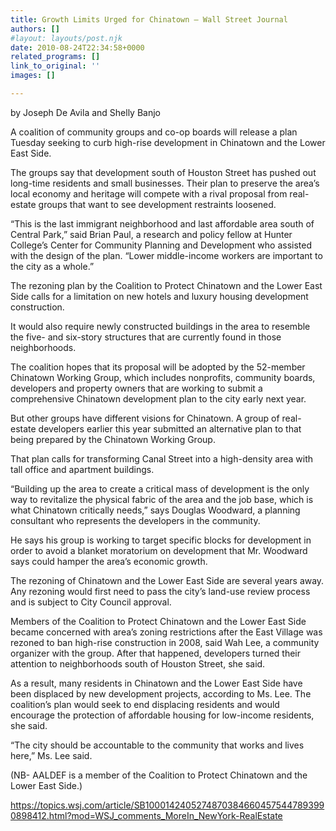 ```yaml
---
title: Growth Limits Urged for Chinatown – Wall Street Journal
authors: []
#layout: layouts/post.njk
date: 2010-08-24T22:34:58+0000
related_programs: []
link_to_original: ''
images: []

---
```

by Joseph De Avila and Shelly Banjo

A coalition of community groups and co-op boards will release a plan Tuesday seeking to curb high-rise development in Chinatown and the Lower East Side.

The groups say that development south of Houston Street has pushed out long-time residents and small businesses. Their plan to preserve the area’s local economy and heritage will compete with a rival proposal from real-estate groups that want to see development restraints loosened.

“This is the last immigrant neighborhood and last affordable area south of Central Park,” said Brian Paul, a research and policy fellow at Hunter College’s Center for Community Planning and Development who assisted with the design of the plan. “Lower middle-income workers are important to the city as a whole.”

The rezoning plan by the Coalition to Protect Chinatown and the Lower East Side calls for a limitation on new hotels and luxury housing development construction.

It would also require newly constructed buildings in the area to resemble the five- and six-story structures that are currently found in those neighborhoods.

The coalition hopes that its proposal will be adopted by the 52-member Chinatown Working Group, which includes nonprofits, community boards, developers and property owners that are working to submit a comprehensive Chinatown development plan to the city early next year.

But other groups have different visions for Chinatown. A group of real-estate developers earlier this year submitted an alternative plan to that being prepared by the Chinatown Working Group.

That plan calls for transforming Canal Street into a high-density area with tall office and apartment buildings.

“Building up the area to create a critical mass of development is the only way to revitalize the physical fabric of the area and the job base, which is what Chinatown critically needs,” says Douglas Woodward, a planning consultant who represents the developers in the community.

He says his group is working to target specific blocks for development in order to avoid a blanket moratorium on development that Mr. Woodward says could hamper the area’s economic growth.

The rezoning of Chinatown and the Lower East Side are several years away. Any rezoning would first need to pass the city’s land-use review process and is subject to City Council approval.

Members of the Coalition to Protect Chinatown and the Lower East Side became concerned with area’s zoning restrictions after the East Village was rezoned to ban high-rise construction in 2008, said Wah Lee, a community organizer with the group. After that happened, developers turned their attention to neighborhoods south of Houston Street, she said.

As a result, many residents in Chinatown and the Lower East Side have been displaced by new development projects, according to Ms. Lee. The coalition’s plan would seek to end displacing residents and would encourage the protection of affordable housing for low-income residents, she said.

“The city should be accountable to the community that works and lives here,” Ms. Lee said.

(NB- AALDEF is a member of the Coalition to Protect Chinatown and the Lower East Side.)

<https://topics.wsj.com/article/SB10001424052748703846604575447893990898412.html?mod=WSJ_comments_MoreIn_NewYork-RealEstate>